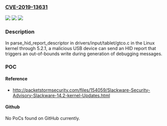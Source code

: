 ### [CVE-2019-13631](https://cve.mitre.org/cgi-bin/cvename.cgi?name=CVE-2019-13631)
![](https://img.shields.io/static/v1?label=Product&message=n%2Fa&color=blue)
![](https://img.shields.io/static/v1?label=Version&message=n%2Fa&color=blue)
![](https://img.shields.io/static/v1?label=Vulnerability&message=n%2Fa&color=brighgreen)

### Description

In parse_hid_report_descriptor in drivers/input/tablet/gtco.c in the Linux kernel through 5.2.1, a malicious USB device can send an HID report that triggers an out-of-bounds write during generation of debugging messages.

### POC

#### Reference
- http://packetstormsecurity.com/files/154059/Slackware-Security-Advisory-Slackware-14.2-kernel-Updates.html

#### Github
No PoCs found on GitHub currently.

